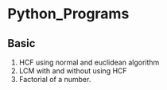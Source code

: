 # Python_Programs

## Basic
1. HCF using normal and euclidean algorithm
2. LCM with and without using HCF
2. Factorial of a number.
